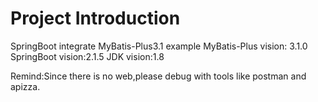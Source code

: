 # Project Introduction
SpringBoot integrate MyBatis-Plus3.1 example
MyBatis-Plus vision: 3.1.0
SpringBoot vision:2.1.5
JDK vision:1.8

Remind:Since there is no web,please debug with tools like postman and apizza.
